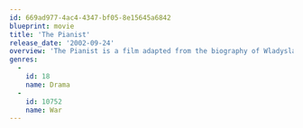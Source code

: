 ```yaml
---
id: 669ad977-4ac4-4347-bf05-8e15645a6842
blueprint: movie
title: 'The Pianist'
release_date: '2002-09-24'
overview: 'The Pianist is a film adapted from the biography of Wladyslaw Szpilman. A Jewish-Polish pianist who during the second world war lived and hid miraculously in Warsaw after having gone through a terrible tragedy. A film from Roman Polanski.'
genres:
  -
    id: 18
    name: Drama
  -
    id: 10752
    name: War
---
```

